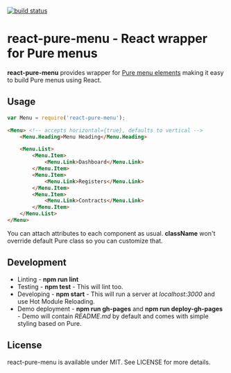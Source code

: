 [![build status](https://secure.travis-ci.org/bebraw/react-pure-menu.png)](http://travis-ci.org/bebraw/react-pure-menu)
# react-pure-menu - React wrapper for Pure menus

**react-pure-menu** provides wrapper for [Pure menu elements](http://purecss.io/menus/) making it easy to build Pure menus using React.

## Usage

```js
var Menu = require('react-pure-menu');
```

```html
<Menu> <!-- accepts horizontal={true}, defaults to vertical -->
    <Menu.Heading>Menu Heading</Menu.Heading>

    <Menu.List>
        <Menu.Item>
            <Menu.Link>Dashboard</Menu.Link>
        </Menu.Item>
        <Menu.Item>
            <Menu.Link>Registers</Menu.Link>
        </Menu.Item>
        <Menu.Item>
            <Menu.Link>Contracts</Menu.Link>
        </Menu.Item>
    </Menu.List>
</Menu>
```

You can attach attributes to each component as usual. **className** won't override default Pure class so you can customize that.

## Development

* Linting - **npm run lint**
* Testing - **npm test** - This will lint too.
* Developing - **npm start** - This will run a server at *localhost:3000* and use Hot Module Reloading.
* Demo deployment - **npm run gh-pages** and **npm run deploy-gh-pages** - Demo will contain *README.md* by default and comes with simple styling based on Pure.

## License

react-pure-menu is available under MIT. See LICENSE for more details.

